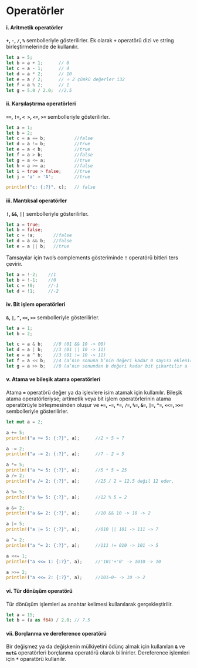 # Operatörler
#### i. Aritmetik operatörler
**`+`, `-`, `/`, `%`** sembolleriyle gösterilirler. Ek olarak **`+`** operatörü dizi ve string birleştirmelerinde de kullanılır.

```Rust
let a = 5; 
let b = a + 1;      // 6 
let c = a - 1;      // 4 
let d = a * 2;      // 10 
let e = a / 2;      // ⭐ 2 çünkü değerler i32 
let f = a % 2;      // 1 
let g = 5.0 / 2.0;  //2.5
````

#### ii. Karşılaştırma operatörleri
**`==`, `!=`, `< >`, `<=`, `>=`** sembolleriyle gösterilirler.

```Rust
let a = 1; 
let b = 2; 
let c = a == b;           //false 
let d = a != b;           //true 
let e = a < b;            //true 
let f = a > b;            //false 
let g = a <= a;           //true 
let h = a >= a;           //false 
let i = true > false;     //true 
let j = 'a' > 'A';        //true

println!("c: {:?}", c);   // false
````

#### iii. Mantıksal operatörler
**`!`, `&&`, `||`** sembolleriyle gösterilirler.

```Rust
let a = true; 
let b = false; 
let c = !a;       //false 
let d = a && b;   //false 
let e = a || b;   //true
````
Tamsayılar için two’s complements gösteriminde **`!`** operatörü bitleri ters çevirir.
```Rust
let a = !-2;    //1 
let b = !-1;    //0 
let c = !0;     //-1 
let d = !1;     //-2
````

#### iv. Bit işlem operatörleri
**`&`, `|`, `^`, `<<`, `>>`** sembolleriyle gösterilirler.

```Rust
let a = 1; 
let b = 2; 

let c = a & b;    //0 (01 && 10 -> 00) 
let d = a | b;    //3 (01 || 10 -> 11) 
let e = a ^ b;    //3 (01 != 10 -> 11) 
let f = a << b;   //4 (a’nın sonuna b’nin değeri kadar 0 sayısı eklenir a-> '01'+'00' -> 100) 
let g = a >> b;   //0 (a’nın sonundan b değeri kadar bit çıkartılır a -> o̶1̶ -> 0)
````

#### v. Atama ve bileşik atama operatörleri
Atama **`=`** operatörü değer ya da işlevlere isim atamak için kullanılır. Bileşik atama operatörleriyse; artimetik veya bit işlem operatörlerinin atama operatörüyle birleşmesinden oluşur ve **`+=`, `-=`, `*=`, `/=`, `%=`, `&=`, `|=`, `^=`, `<<=`, `>>=`** sembolleriyle gösterilirler.

```Rust
let mut a = 2; 

a += 5;  
println!("a += 5: {:?}", a);      //2 + 5 = 7

a -= 2;  
println!("a -= 2: {:?}", a);      //7 - 2 = 5

a *= 5;  
println!("a *= 5: {:?}", a);      //5 * 5 = 25
a /= 2;  
println!("a /= 2: {:?}", a);      //25 / 2 = 12.5 değil 12 eder,

a %= 5;  
println!("a %= 5: {:?}", a);      //12 % 5 = 2

a &= 2;  
println!("a &= 2: {:?}", a);      //10 && 10 -> 10 -> 2

a |= 5;  
println!("a |= 5: {:?}", a);      //010 || 101 -> 111 -> 7

a ^= 2;  
println!("a ^= 2: {:?}", a);      //111 != 010 -> 101 -> 5

a <<= 1; 
println!("a <<= 1: {:?}", a);     //'101'+'0' -> 1010 -> 10

a >>= 2; 
println!("a <<= 2: {:?}", a);     //101̶0̶ -> 10 -> 2
````

#### vi. Tür dönüşüm operatörü
Tür dönüşüm işlemleri **`as`** anahtar kelimesi kullanılarak gerçekleştirilir.

```Rust
let a = 15; 
let b = (a as f64) / 2.0; // 7.5
````

#### vii. Borçlanma ve dereference operatörü
Bir değişmez ya da değişkenin mülkiyetini ödünç almak için kullanılan **`&`** ve **`mut&`** operatörleri borçlanma operatörü olarak bilinirler. Dereference işlemleri için **`*`** oparatörü kullanılır.
